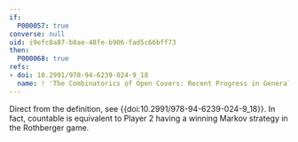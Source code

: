 ```yaml
---
if:
  P000057: true
converse: null
uid: i9efc8a87-b8ae-48fe-b906-fad5c66bff73
then:
  P000068: true
refs:
- doi: 10.2991/978-94-6239-024-9_18
  name: ! 'The Combinatorics of Open Covers: Recent Progress in General Topology III'
---
```

Direct from the definition, see {{doi:10.2991/978-94-6239-024-9_18}}. In fact, countable is equivalent to Player 2 having a winning Markov strategy in the Rothberger game.
